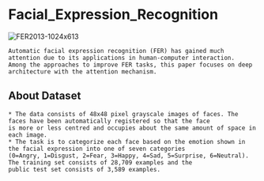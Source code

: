 # Facial_Expression_Recognition
![FER2013-1024x613](https://github.com/nayana142/Facial_Expression_Recognition/assets/120770261/5e4e2c6a-5712-4608-9247-51a227b9489f)

    Automatic facial expression recognition (FER) has gained much attention due to its applications in human-computer interaction.
    Among the approaches to improve FER tasks, this paper focuses on deep architecture with the attention mechanism. 
## About Dataset
    * The data consists of 48x48 pixel grayscale images of faces. The faces have been automatically registered so that the face
    is more or less centred and occupies about the same amount of space in each image. 
    * The task is to categorize each face based on the emotion shown in the facial expression into one of seven categories 
    (0=Angry, 1=Disgust, 2=Fear, 3=Happy, 4=Sad, 5=Surprise, 6=Neutral). The training set consists of 28,709 examples and the 
    public test set consists of 3,589 examples.
